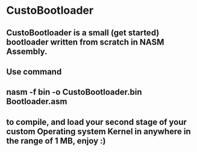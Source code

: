 # CustoBootloader

## CustoBootloader is a small (get started) bootloader written from scratch in NASM Assembly.
## Use command
## nasm -f bin -o CustoBootloader.bin Bootloader.asm 
## to compile, and load your second stage of your custom Operating system Kernel in anywhere in the range of 1 MB, enjoy :)
